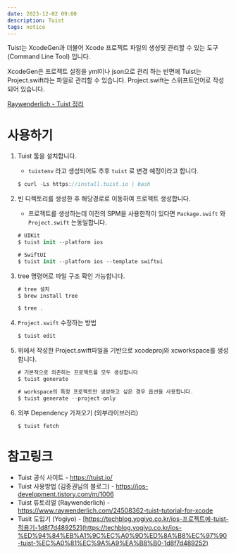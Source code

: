 ```yaml
---
date: 2023-12-02 09:00
description: Tuist
tags: notice
---
```

Tuist는 XcodeGen과 더불어 Xcode 프로젝트 파일의 생성및 관리할 수 있는 도구(Command Line Tool) 입니다. 

XcodeGen은 프로젝트 설정을 yml이나 json으로 관리 하는 반면에 Tuist는 Project.swift라는 파일로 관리할 수 있습니다. Project.swift는 스위프트언어로 작성되어 있습니다.

[Raywenderlich - Tuist 정리](https://www.notion.so/Raywenderlich-Tuist-81f2114bd8724524a22e8367c23dfdba?pvs=21)

# 사용하기

1. Tuist 툴을 설치합니다.
    - `tuistenv` 라고 생성되어도 추후 `tuist` 로 변경 예정이라고 합니다.
    
    ```swift
    $ curl -Ls https://install.tuist.io | bash
    ```
    

1. 빈 디렉토리를 생성한 후 해당경로로 이동하여 프로젝트 생성합니다.
    - 프로젝트를 생성하는데 이전의 SPM을 사용한적이 있다면 `Package.swift` 와 `Project.swift` 는동일합니다.
    
    ```swift
    # UIKit
    $ tuist init --platform ios
    
    # SwiftUI
    $ tuist init --platform ios --template swiftui
    ```
    

1. tree 명령어로 파일 구조 확인 가능합니다.
    
    ```swift
    # tree 설치
    $ brew install tree
    
    $ tree .
    ```
    
2. `Project.swift` 수정하는 방법
    
    ```swift
    $ tuist edit
    ```
    
3. 위에서 작성한 Project.swift파일을 기반으로 xcodeproj와 xcworkspace를 생성합니다.
    
    ```swift
    # 기본적으로 의존하는 프로젝트를 모두 생성합니다
    $ tuist generate
    
    # workspace의 특정 프로젝트만 생성하고 싶은 경우 옵션을 사용합니다.
    $ tuist generate --project-only
    ```
    
4. 외부 Dependency 가져오기 (외부라이브러리)
    
    ```swift
    $ tuist fetch
    ```
    

# 참고링크

- Tuist 공식 사이트 - https://tuist.io/
- Tuist 사용방법 (김종권님의 블로그) - https://ios-development.tistory.com/m/1006
- Tuist 튜토리얼 (Raywenderlich) - https://www.raywenderlich.com/24508362-tuist-tutorial-for-xcode
- Tusit 도입기 (Yogiyo) - [https://techblog.yogiyo.co.kr/ios-프로젝트에-tuist-적용기-1d8f7d489252](https://techblog.yogiyo.co.kr/ios-%ED%94%84%EB%A1%9C%EC%A0%9D%ED%8A%B8%EC%97%90-tuist-%EC%A0%81%EC%9A%A9%EA%B8%B0-1d8f7d489252)

